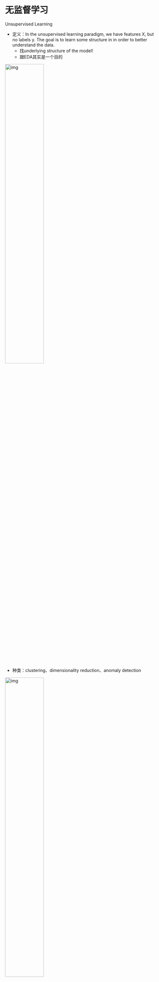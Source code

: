 # 无监督学习



Unsupervised Learning

- 定义：In the unsupervised learning paradigm, we have features X, but no labels  y. The goal is to learn some structure in  in order to better understand the data.
  - 找underlying  structure of the model! 
  - 跟EDA其实是一个目的

<img src="../images/(null)-20220726104826976.(null)" alt="img" style="width:50%;" />

- 种类：clustering、dimensionality reduction、anomaly detection

<img src="../images/(null)-20220726104826651.(null)" alt="img" style="width:50%;" />

- 通常需要domain expertise
  - Choosing number of clusters
  - Defining a distance metric
  - Understanding what constitutes an anomaly (怎么才算缺失！）
    - 比如： little probability points are actually are not anomalies because they're just in different modes of the data which are normal.
      - 比如机翼的fluctuate特别小的outlier可能是启动的时候都会有的现象

## Clustering

- 定义：Clustering is the problem of organizing data points into groups (clusters), such that data points within each cluster are similar to each other.

<img src="../images/(null)-20220726104826816.(null)" alt="img" style="width:50%;" />

### K-means Clustering

- The k-means algorithm groups data points into k clusters, based on the distance between each data point and it’s closest cluster center

#### 算法



<img src="../images/(null)-20220726104826742.(null)" alt="img" style="width:67%;" />

<img src="../images/(null)-20220726104826626.(null)" alt="img" style="width: 33%;" /><img src="../images/(null)-20220726104826947.(null)" alt="img" style="width:33%;" />

- 所有的features are weighted equally with l-2 norm
  - 这个地方可以加权！
- 找停止的条件：
  - Data-center not moving
  - **Loss Function**: Some of squared error of all data points to the cluster center, adding all those up, see when that stablilizes ( not decrease much further)

#### 缺点

- 聚类中心的个数K 需要事先给定，但在实际中这个 K 值的选定是非常难以估计的，很多时候，事先并不知道给定的数据集应该分成多少个类别才最合适

- 对噪声和离群点敏感；

- Kmeans需要人为地确定初始聚类中心，不同的初始聚类中心可能导致完全不同的聚类结果。

  K-means will produce different clusters (local optima) for different initializations of the cluster centers!  ⇒ it’s possible that k-means finds a poor clustering of the data (shown on right).

  - 原因：random-initializations ➕ non-convex!

<img src="../images/(null)-20220726104826996.(null)" alt="img" style="width: 33%;" />

- 解决方案：
  - Run k-means with multiple (random) initializations of clusters centers. Take the clustering with the lowest loss.、
  - Use k-means++ algorithm, which “spreads out” initial cluster centers over the feature space.
    - 根据数据的分布来的

#### 选择k的方法

- One option is to rely on domain knowledge: are there known clusters in the domain that you wish to discover?

- If not, a common approach is to plot the loss function of k-means over increasing , and choose to be the point where the loss looks reasonable.

  - $$\operatorname{loss}=\sum_{i=1}^{m}\left\|\mu^{\left(y^{(i)}\right)}-x^{(i)}\right\|_{2}$$

    <img src="../images/(null)-20220726104827014.(null)" alt="img" style="width:33%;" />

    - 选3

#### 

## Dimensionality Reduction

- Motive：
  - 解释侧原因 ：we want a low-dimensional representation of the data which captures as much information as possible.
  - 模型侧原因

<img src="../images/(null)-20220726104827265.(null)" alt="img" style="width:50%;" />

- 有些需要非multi-collinearity！

- lower the variance by getting rid of unnecessary features.

  - Adding more features考虑bias and variance of the model parameters的时候：

    会increase model complexity

    - 如果重新sample data训练模型的话 vary a lot in that case, you have a high variance model.！

### PCA

在统计学中，主成分分析（PCA）是一种简化数据集的技术。它是一个线性变换。这个变换把数据变换到一个新的坐标系统中，使得任何数据投影的第一大方差在第一个坐标(称为第一主成分)上，第二大方差在第二个坐标(第二主成分)上，依次类推。主成分分析经常用减少数据集的维数，同时保持数据集的对方差贡献最大的特征。这是通过保留低阶主成分，忽略高阶主成分做到的。这样低阶成分往往能够保留住数据的最重要方面。但是，这也不是一定的，要视具体应用而定。

主成分分析的原理是设法将原来变量重新组合成一组新的相互无关的几个综合变量，同时根据实际需要从中可以取出几个较少的综合变量尽可能多地反映原来变量的信息的统计方法叫做主成分分析或称主分量分析，也是数学上处理降维的一种方法。主成分分析是设法将原来众多具有一定相关性（比如P个指标），重新组合成一组新的互相无关的综合指标来代替原来的指标。通常数学上的处理就是将原来P个指标作线性组合，作为新的综合指标。最经典的做法就是用F1（选取的第一个线性组合，即第一个综合指标）的方差来表达，即Va（rF1）越大，表示F1包含的信息越多。因此在所有的线性组合中选取的F1应该是方差最大的，故称F1为第一主成分。如果第一主成分不足以代表原来P个指标的信息，再考虑选取F2即选第二个线性组合，为了有效地反映原来信息，F1已有的信息就不需要再出现再F2中，用数学语言表达就是要求Cov（F1,F2）=0，则称F2为第二主成分，依此类推可以构造出第三、第四，……，第P个主成分。

- PCA为什么要中心化？

  - 因为要算协方差。

  - 单纯的线性变换只是产生了倍数缩放，无法消除量纲对协方差的影响，而协方差是为了让投影后方差最大。

Principal component analysis (PCA) **projects data to a lower-dimensional linear subspace**, in a way that preserves the axes of **highest variance** in the data.

- 也就是会找到 best possible lower-dimentional sub-space来project data！

<img src="../images/(null)-20220726104827271.(null)" alt="img" style="width:50%;" />

- 这个图上 我们依然可以see the cluster distinguished from each other!

- 比如如果是这样的一个平面，那么data的variance就会非常小因为都缩在一团了

<img src="../images/(null)-20220726104827238.(null)" alt="img" style="width:50%;" />

- *Idea: use the first two principal components (instead of the 31 original features) to predict diagnosis. This will result in a simpler, low variance model.*

算法

<img src="../images/(null)-20220726104827284.(null)" alt="img" style="width:50%;" />



- 用之前要注意：standardize features to have zero mean and unit variance!
  - 否则 features with high variance will dominate the principal component directions

<img src="../images/(null)-20220726104827656.(null)" alt="img" style="width:50%;" />

- 这里的number就是PCA对应的系数

### **t-SNE**

将不相似的数据点放置在较低维度区域时，**数据点相距较远**。但是为了在低维、非线性曲面的流型上表示高维数据，我们同时需要把相似的数据点放在一起展示，这就是线性方法的劣势。

T-SNE的核心想法是先把数据点散乱分布到低维上，让相同label的点互相吸引，不同的点相互排斥，从而实现在低维的聚拢和分类